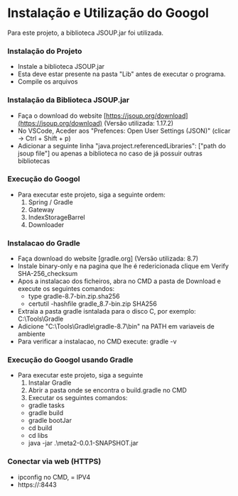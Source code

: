 # Instalação e Utilização do Googol

Para este projeto, a biblioteca JSOUP.jar foi utilizada.

### Instalação do Projeto
- Instale a biblioteca JSOUP.jar
- Esta deve estar presente na pasta "Lib" antes de executar o programa.
- Compile os arquivos

### Instalação da Biblioteca JSOUP.jar
- Faça o download do website [https://jsoup.org/download](https://jsoup.org/download) (Versão utilizada: 1.17.2)
- No VSCode, Aceder aos "Prefences: Open User Settings (JSON)" (clicar -> Ctrl + Shift + p)
- Adicionar a seguinte linha "java.project.referencedLibraries": ["path do jsoup file"] ou apenas a biblioteca no caso de já possuir outras bibliotecas

### Execução do Googol
- Para executar este projeto, siga a seguinte ordem:
    1. Spring / Gradle
    2. Gateway
    3. IndexStorageBarrel
    4. Downloader


### Instalacao do Gradle
- Faça download do website [gradle.org] (Versão utilizada: 8.7)
- Instale binary-only e na pagina que lhe é redericionada clique em Verify SHA-256_checksum
- Apos a instalacao dos ficheiros, abra no CMD a pasta de Download e execute os seguintes comandos:
    - type gradle-8.7-bin.zip.sha256
    - certutil -hashfile gradle_8.7-bin.zip SHA256
- Extraia a pasta gradle isntalada para o disco C, por exemplo: C:\Tools\Gradle
- Adicione "C:\Tools\Gradle\gradle-8.7\bin" na PATH em variaveis de ambiente
- Para verificar a instalacao, no CMD execute: gradle -v


### Execução do Googol usando Gradle
-  Para executar este projeto, siga a seguinte
    1. Instalar Gradle
    2. Abrir a pasta onde se encontra o build.gradle no CMD
    3. Executar os seguintes comandos:
    - gradle tasks
    - gradle build
    - gradle bootJar
    - cd build
    - cd libs
    - java -jar .\meta2-0.0.1-SNAPSHOT.jar


### Conectar via web (HTTPS)
- ipconfig no CMD, <IP> = IPV4
- https://<IP>:8443



